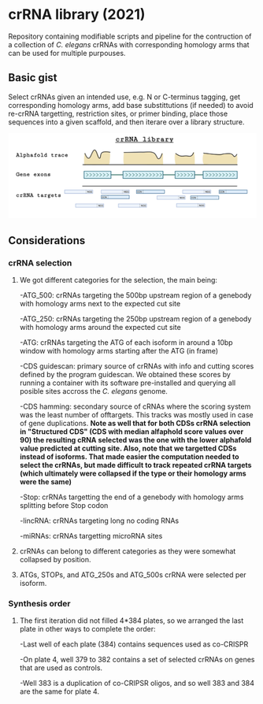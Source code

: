 # crRNA library (2021)
Repository containing modifiable scripts and pipeline for the contruction of a collection of *C. elegans* crRNAs with corresponding homology arms that can be used for multiple purpouses.

## Basic gist
Select crRNAs given an intended use, e.g. N or C-terminus tagging, get corresponding homology arms, add base substittutions (if needed) to avoid re-crRNA targetting, restriction sites, or primer binding, place those sequences into a given scaffold, and then iterare over a library structure.

![Screenshot](img/crRNA_library-Main_gist.png)
## Considerations
### crRNA selection
1. We got different categories for the selection, the main being:
    
    -ATG_500: crRNAs targeting the 500bp upstream region of a genebody with homology arms next to the expected cut site
    
    -ATG_250: crRNAs targeting the 250bp upstream region of a genebody with homology arms around the expected cut site
    
    -ATG: crRNAs targeting the ATG of each isoform in around a 10bp window with homology arms starting after the ATG (in frame)
    
    -CDS guidescan: primary source of crRNAs with info and cutting scores defined by the program guidescan. We obtained these scores by running a container with its software pre-installed and querying all posible sites accross the *C. elegans* genome.
    
    -CDS hamming: secondary source of cRNAs where the scoring system was the least number of offtargets. This tracks was mostly used in case of gene duplications.
    **Note as well that for both CDSs crRNA selection in "Structured CDS" (CDS with median alfaphold score values over 90) the resulting cRNA selected was the one with the lower alphafold value predicted at cutting site.
    Also, note that we targetted CDSs instead of isoforms. That made easier the computation needed to select the crRNAs, but made difficult to track repeated crRNA targets (which ultimately were collapsed if the type or their homology arms were the same)**
    
    -Stop: crRNAs targetting the end of a genebody with homology arms splitting before Stop codon
    
    -lincRNA: crRNAs targeting long no coding RNAs
    
    -miRNAs: crRNAs targetting microRNA sites
    
2. crRNAs can belong to different categories as they were somewhat collapsed by position. 

3. ATGs, STOPs, and ATG_250s and ATG_500s crRNA were selected per isoform.

### Synthesis order
1. The first iteration did not filled 4*384 plates, so we arranged the last plate in other ways to complete the order:
    
    -Last well of each plate (384) contains sequences used as co-CRISPR
    
    -On plate 4, well 379 to 382 contains a set of selected crRNAs on genes that are used as controls.
    
    -Well 383 is a duplication of co-CRIPSR oligos, and so well 383 and 384 are the same for plate 4.



